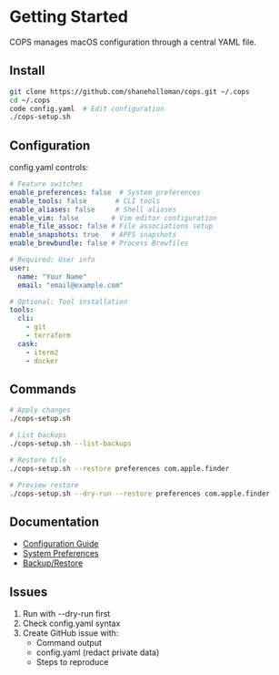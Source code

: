 # Getting Started

COPS manages macOS configuration through a central YAML file.

## Install

```bash
git clone https://github.com/shaneholloman/cops.git ~/.cops
cd ~/.cops
code config.yaml  # Edit configuration
./cops-setup.sh
```

## Configuration

config.yaml controls:

```yaml
# Feature switches
enable_preferences: false  # System preferences
enable_tools: false       # CLI tools
enable_aliases: false     # Shell aliases
enable_vim: false        # Vim editor configuration
enable_file_assoc: false # File associations setup
enable_snapshots: true   # APFS snapshots
enable_brewbundle: false # Process Brewfiles

# Required: User info
user:
  name: "Your Name"
  email: "email@example.com"

# Optional: Tool installation
tools:
  cli:
    - git
    - terraform
  cask:
    - iterm2
    - docker
```

## Commands

```bash
# Apply changes
./cops-setup.sh

# List backups
./cops-setup.sh --list-backups

# Restore file
./cops-setup.sh --restore preferences com.apple.finder

# Preview restore
./cops-setup.sh --dry-run --restore preferences com.apple.finder
```

## Documentation

- [Configuration Guide](configuration.md)
- [System Preferences](preferences.md)
- [Backup/Restore](backup-restore.md)

## Issues

1. Run with --dry-run first
2. Check config.yaml syntax
3. Create GitHub issue with:
   - Command output
   - config.yaml (redact private data)
   - Steps to reproduce
